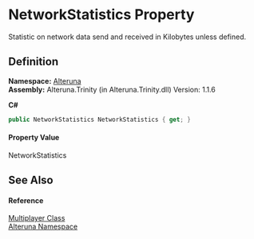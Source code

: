 # NetworkStatistics Property


Statistic on network data send and received in Kilobytes unless defined.



## Definition
**Namespace:** <a href="N_Alteruna">Alteruna</a>  
**Assembly:** Alteruna.Trinity (in Alteruna.Trinity.dll) Version: 1.1.6

**C#**
``` C#
public NetworkStatistics NetworkStatistics { get; }
```



#### Property Value
NetworkStatistics

## See Also


#### Reference
<a href="T_Alteruna_Multiplayer">Multiplayer Class</a>  
<a href="N_Alteruna">Alteruna Namespace</a>  
